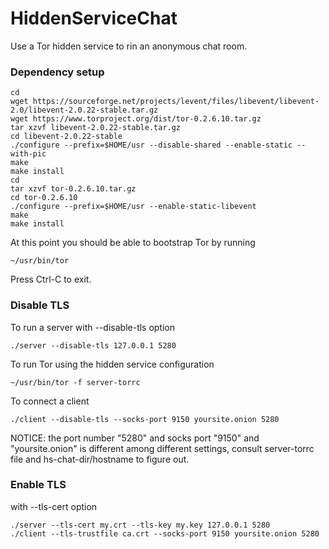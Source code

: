# HiddenServiceChat
Use a Tor hidden service to rin an anonymous chat room.

### Dependency setup
```
cd
wget https://sourceforge.net/projects/levent/files/libevent/libevent-2.0/libevent-2.0.22-stable.tar.gz
wget https://www.torproject.org/dist/tor-0.2.6.10.tar.gz
tar xzvf libevent-2.0.22-stable.tar.gz
cd libevent-2.0.22-stable
./configure --prefix=$HOME/usr --disable-shared --enable-static --with-pic
make
make install
cd
tar xzvf tor-0.2.6.10.tar.gz
cd tor-0.2.6.10
./configure --prefix=$HOME/usr --enable-static-libevent
make
make install
```
At this point you should be able to bootstrap Tor by running
```
~/usr/bin/tor
```
Press Ctrl-­C to exit.

### Disable TLS
To run a server with --disable-tls option
```
./server --disable-tls 127.0.0.1 5280
```
To run Tor using the hidden service configuration
```
~/usr/bin/tor -f server-torrc
```
To connect a client
```
./client --disable-tls --socks-port 9150 yoursite.onion 5280
```
NOTICE: the port number "5280" and socks port "9150" and "yoursite.onion" is different among different settings, consult server-torrc file and hs-chat-dir/hostname to figure out.

### Enable TLS
with --tls-cert option
```
./server --tls-cert my.crt --tls-key my.key 127.0.0.1 5280
./client --tls-trustfile ca.crt --socks-port 9150 yoursite.onion 5280
```
